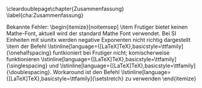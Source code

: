 
\cleardoublepage\chapter{Zusammenfassung}
\label{cha:Zusammenfassung}

Bekannte Fehler:
\begin{itemize}[noitemsep]
	\item Frutiger bietet keinen Mathe-Font, aktuell wird der standard Mathe Font verwendet. Bei SI Einheiten mit siunitx werden negative Exponenten nicht richtig dargestellt
	\item der Befehl \lstinline[language={[LaTeX]TeX},basicstyle=\ttfamily]{\onehalfspacing} funtkioniert bei Frutiger nicht; komischerweise funktionieren \lstinline[language={[LaTeX]TeX},basicstyle=\ttfamily]{\singlespacing} und \lstinline[language={[LaTeX]TeX},basicstyle=\ttfamily]{\doublespacing}. Workaround ist den Befehl \lstinline[language={[LaTeX]TeX},basicstyle=\ttfamily]{\setstretch} zu verwenden
\end{itemize}